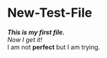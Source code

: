 # New-Test-File

***This is my first file.***  
_Now I get it!_  
I am not **perfect** but I am trying.

